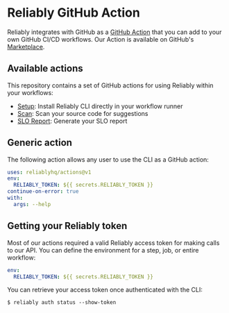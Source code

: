 # Reliably GitHub Action

Reliably integrates with GitHub as a [GitHub Action][gh-action] that you can add to your own GitHub CI/CD workflows. Our Action is available on GitHub's [Marketplace][view-on-marketplace].

[gh-action]: https://github.com/features/actions
[view-on-marketplace]: https://github.com/marketplace/actions/reliably-github-action

## Available actions

This repository contains a set of GitHub actions for using Reliably
within your workflows:

- [Setup](setup): Install Reliably CLI directly in your workflow runner
- [Scan](scan): Scan your source code for suggestions
- [SLO Report](slo-report): Generate your SLO report

## Generic action

The following action allows any user to use the CLI as a GitHub action:

```yaml
uses: reliablyhq/actions@v1
env:
  RELIABLY_TOKEN: ${{ secrets.RELIABLY_TOKEN }}
continue-on-error: true
with:
  args: --help
```

## Getting your Reliably token

Most of our actions required a valid Reliably access token for making calls
to our API. You can define the environment for a step, job, or entire workflow:

```yaml
env:
  RELIABLY_TOKEN: ${{ secrets.RELIABLY_TOKEN }}
```

You can retrieve your access token once authenticated with the CLI:
```
$ reliably auth status --show-token
```
